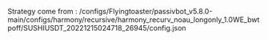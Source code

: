 Strategy come from : /configs/Flyingtoaster/passivbot_v5.8.0-main/configs/harmony/recursive/harmony_recurv_noau_longonly_1.0WE_bwtpoff/SUSHIUSDT_20221215024718_26945/config.json
